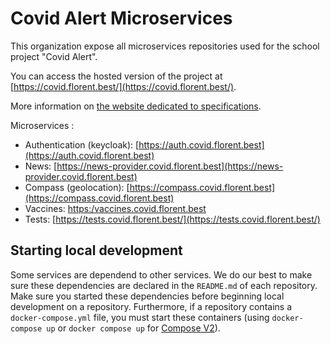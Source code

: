 # Covid Alert Microservices

This organization expose all microservices repositories used for the school project "Covid Alert".

You can access the hosted version of the project at [https://covid.florent.best/](https://covid.florent.best/).

More information on [the website dedicated to specifications](https://covid-alert-microservices.github.io/specs/).

Microservices :
- Authentication (keycloak): [https://auth.covid.florent.best](https://auth.covid.florent.best)
- News: [https://news-provider.covid.florent.best](https://news-provider.covid.florent.best)
- Compass (geolocation): [https://compass.covid.florent.best](https://compass.covid.florent.best)
- Vaccines: [https:/vaccines.covid.florent.best](https:/vaccines.covid.florent.best)
- Tests: [https://tests.covid.florent.best/](https://tests.covid.florent.best/)

## Starting local development

Some services are dependend to other services. We do our best to make sure these dependencies are declared in the `README.md` of each repository. Make sure you started these dependencies before beginning local development on a repository. Furthermore, if a repository contains a `docker-compose.yml` file, you must start these containers (using `docker-compose up` or `docker compose up` for [Compose V2](https://docs.docker.com/compose/cli-command/)).
